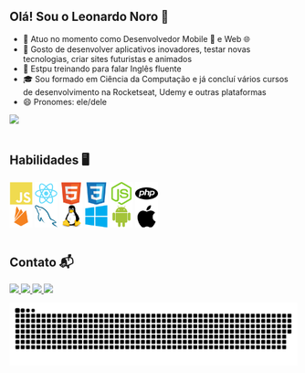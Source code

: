 ## Olá! Sou o Leonardo Noro 👋

- 🔭 Atuo no momento como Desenvolvedor Mobile 📱 e Web 🌐
- 📜 Gosto de desenvolver aplicativos inovadores, testar novas tecnologias, criar sites futuristas e animados 
- 🤔 Estpu treinando para falar Inglês fluente 
- 🎓 Sou formado em Ciência da Computação e já concluí vários cursos de desenvolvimento na Rocketseat, Udemy e outras plataformas
- 😄 Pronomes: ele/dele

<div style="display: inline_block">
<!-- <a href="https://github.com/TheSamhain">
    <img height="230px" src="https://github-readme-stats.vercel.app/api?username=TheSamhain&theme=react&show_icons=true&locale=pt-BR&count_private=true" />
</a>  -->

<a href="https://github.com/TheSamhain?tab=repositories">
    <img height="230px"  src="https://github-readme-stats.vercel.app/api/top-langs/?username=TheSamhain&theme=react&layout=compact&langs_count=8&locale=pt-BR&exclude_repo=Curso-Udemy-Plataforma,Curso-Udemy-Arkanoid&hide=c,c%2B%2B,shell,Java,matlab" />
</a>
</div>

<br />

## Habilidades 🖥️
  
<div style="display: inline_block">
  <img align="center" height="40" alt="Leo-Js"      src="https://raw.githubusercontent.com/devicons/devicon/master/icons/javascript/javascript-plain.svg">
  <img align="center" height="40" alt="Leo-React"   src="https://raw.githubusercontent.com/devicons/devicon/master/icons/react/react-original.svg">
<!--   <img align="center" height="40" alt="Leo-Redux"   src="https://raw.githubusercontent.com/devicons/devicon/master/icons/redux/redux-original.svg">     -->
  <img align="center" height="40" alt="Leo-HTML"    src="https://raw.githubusercontent.com/devicons/devicon/master/icons/html5/html5-original.svg">
  <img align="center" height="40" alt="Leo-CSS"     src="https://raw.githubusercontent.com/devicons/devicon/master/icons/css3/css3-original.svg">
  <img align="center" height="40" alt="Leo-NodeJs"  src="https://raw.githubusercontent.com/devicons/devicon/master/icons/nodejs/nodejs-original.svg">    
  <img align="center" height="40" alt="Leo-PHP"     src="https://raw.githubusercontent.com/devicons/devicon/master/icons/php/php-plain.svg">       
  <!--img align="center" height="40" alt="Leo-Csharp"  src="https://raw.githubusercontent.com/devicons/devicon/master/icons/csharp/csharp-original.svg" -->
  <!-- img align="center" height="40" alt="Leo-Java"    src="https://raw.githubusercontent.com/devicons/devicon/master/icons/java/java-original.svg" -->        
  <!-- img align="center" height="40" alt="Leo-Delphi"  src="https://www.embarcadero.com/images/logos/logo-page/preview_delphi.png" -->       
  
  <br />  
    
  <img align="center" height="40" alt="Leo-Firebase"  src="https://raw.githubusercontent.com/devicons/devicon/master/icons/firebase/firebase-plain.svg"> 
  <img align="center" height="40" alt="Leo-Mysql"     src="https://raw.githubusercontent.com/devicons/devicon/master/icons/mysql/mysql-plain.svg"> 
  <img align="center" height="40" alt="Leo-Linux"     src="https://raw.githubusercontent.com/devicons/devicon/master/icons/linux/linux-original.svg">  
  <img align="center" height="40" alt="Leo-Windows"   src="https://raw.githubusercontent.com/devicons/devicon/master/icons/windows8/windows8-original.svg">  
  <img align="center" height="40" alt="Leo-Android" src="https://raw.githubusercontent.com/devicons/devicon/master/icons/android/android-plain.svg">
  <img align="center" height="40" alt="Leo-iOS" src="https://raw.githubusercontent.com/devicons/devicon/master/icons/apple/apple-original.svg">
</div>
    
<br />

## Contato 📬
 
<div> 
  <a href = "mailto:leon.np99@gmail.com">
      <img src="https://img.shields.io/badge/-Gmail-D14836?style=for-the-badge&logo=gmail&logoColor=white" target="_blank" />
  </a>    
  <a href="https://www.linkedin.com/in/leonardo-noro-pereira" target="_blank">
      <img src="https://img.shields.io/badge/-LinkedIn-%230077B5?style=for-the-badge&logo=linkedin&logoColor=white" target="_blank" />
  </a>
  <a href="https://www.instagram.com/leon_noro/" target="_blank">
      <img src="https://img.shields.io/badge/Instagram-E4405F?style=for-the-badge&logo=instagram&logoColor=white" target="_blank" />
  </a>
  <a href="https://beacons.ai/leonoro" target="_blank">
      <img src="https://img.shields.io/badge/beacons-0062b1?style=for-the-badge&logo=biolink&logoColor=white" target="_blank" />
  </a>    
    
    
</div>

![Snake animation](https://github.com/TheSamhain/TheSamhain/blob/output/github-contribution-grid-snake.svg)
